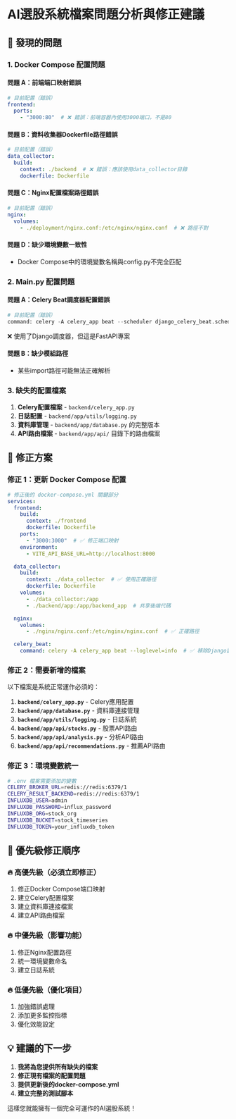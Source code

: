 # AI選股系統檔案問題分析與修正建議

## 🚨 發現的問題

### 1. Docker Compose 配置問題

#### 問題 A：前端端口映射錯誤
```yaml
# 目前配置（錯誤）
frontend:
  ports:
    - "3000:80"  # ❌ 錯誤：前端容器內使用3000端口，不是80
```

#### 問題 B：資料收集器Dockerfile路徑錯誤
```yaml
# 目前配置（錯誤）
data_collector:
  build:
    context: ./backend  # ❌ 錯誤：應該使用data_collector目錄
    dockerfile: Dockerfile
```

#### 問題 C：Nginx配置檔案路徑錯誤
```yaml
# 目前配置（錯誤）
nginx:
  volumes:
    - ./deployment/nginx.conf:/etc/nginx/nginx.conf  # ❌ 路徑不對
```

#### 問題 D：缺少環境變數一致性
- Docker Compose中的環境變數名稱與config.py不完全匹配

### 2. Main.py 配置問題

#### 問題 A：Celery Beat調度器配置錯誤
```python
# 目前配置（錯誤）
command: celery -A celery_app beat --scheduler django_celery_beat.schedulers:DatabaseScheduler
```
❌ 使用了Django調度器，但這是FastAPI專案

#### 問題 B：缺少模組路徑
- 某些import路徑可能無法正確解析

### 3. 缺失的配置檔案

1. **Celery配置檔案** - `backend/celery_app.py`
2. **日誌配置** - `backend/app/utils/logging.py`
3. **資料庫管理** - `backend/app/database.py` 的完整版本
4. **API路由檔案** - `backend/app/api/` 目錄下的路由檔案

## 🔧 修正方案

### 修正 1：更新 Docker Compose 配置

```yaml
# 修正後的 docker-compose.yml 關鍵部分
services:
  frontend:
    build:
      context: ./frontend
      dockerfile: Dockerfile
    ports:
      - "3000:3000"  # ✅ 修正端口映射
    environment:
      - VITE_API_BASE_URL=http://localhost:8000

  data_collector:
    build:
      context: ./data_collector  # ✅ 使用正確路徑
      dockerfile: Dockerfile
    volumes:
      - ./data_collector:/app
      - ./backend/app:/app/backend_app  # 共享後端代碼

  nginx:
    volumes:
      - ./nginx/nginx.conf:/etc/nginx/nginx.conf  # ✅ 正確路徑

  celery_beat:
    command: celery -A celery_app beat --loglevel=info  # ✅ 移除Django調度器
```

### 修正 2：需要新增的檔案

以下檔案是系統正常運作必須的：

1. **`backend/celery_app.py`** - Celery應用配置
2. **`backend/app/database.py`** - 資料庫連接管理
3. **`backend/app/utils/logging.py`** - 日誌系統
4. **`backend/app/api/stocks.py`** - 股票API路由
5. **`backend/app/api/analysis.py`** - 分析API路由
6. **`backend/app/api/recommendations.py`** - 推薦API路由

### 修正 3：環境變數統一

```bash
# .env 檔案需要添加的變數
CELERY_BROKER_URL=redis://redis:6379/1
CELERY_RESULT_BACKEND=redis://redis:6379/1
INFLUXDB_USER=admin
INFLUXDB_PASSWORD=influx_password
INFLUXDB_ORG=stock_org
INFLUXDB_BUCKET=stock_timeseries
INFLUXDB_TOKEN=your_influxdb_token
```

## 🎯 優先級修正順序

### 🔥 高優先級（必須立即修正）
1. 修正Docker Compose端口映射
2. 建立Celery配置檔案
3. 建立資料庫連接檔案
4. 建立API路由檔案

### 🔥 中優先級（影響功能）
1. 修正Nginx配置路徑
2. 統一環境變數命名
3. 建立日誌系統

### 🔥 低優先級（優化項目）
1. 加強錯誤處理
2. 添加更多監控指標
3. 優化效能設定

## 💡 建議的下一步

1. **我將為您提供所有缺失的檔案**
2. **修正現有檔案的配置問題**
3. **提供更新後的docker-compose.yml**
4. **建立完整的測試腳本**

這樣您就能擁有一個完全可運作的AI選股系統！